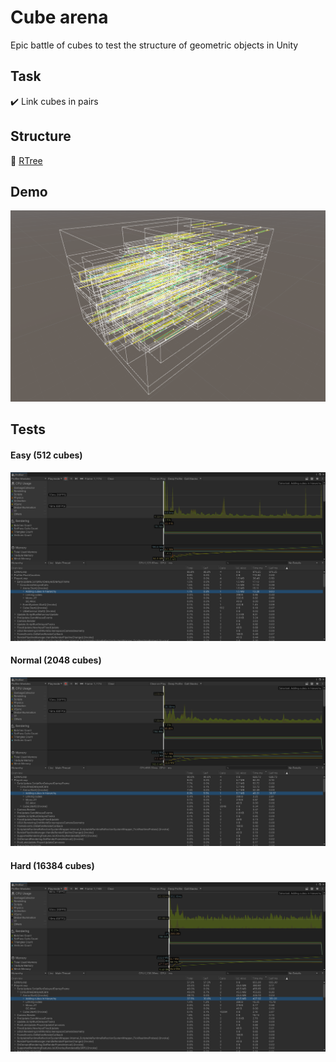 # Cube arena
Epic battle of cubes to test the structure of geometric objects in Unity
## Task
:heavy_check_mark: Link cubes in pairs
## Structure
:evergreen_tree: [RTree](https://en.wikipedia.org/wiki/R-tree)
## Demo
![Demo](https://github.com/Trequend/CubeArena/blob/media/Demo.gif)
## Tests
#### Easy (512 cubes)
![Easy](https://github.com/Trequend/CubeArena/blob/media/Easy.png)
#### Normal (2048 cubes)
![Normal](https://github.com/Trequend/CubeArena/blob/media/Normal.png)
#### Hard (16384 cubes)
![Hard](https://github.com/Trequend/CubeArena/blob/media/Hard.png)